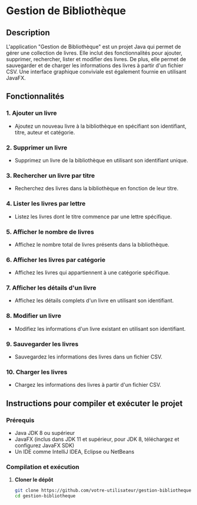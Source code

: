 # Gestion de Bibliothèque

## Description
L'application "Gestion de Bibliothèque" est un projet Java qui permet de gérer une collection de livres. Elle inclut des fonctionnalités pour ajouter, supprimer, rechercher, lister et modifier des livres. De plus, elle permet de sauvegarder et de charger les informations des livres à partir d'un fichier CSV. Une interface graphique conviviale est également fournie en utilisant JavaFX.

## Fonctionnalités
### 1. Ajouter un livre
- Ajoutez un nouveau livre à la bibliothèque en spécifiant son identifiant, titre, auteur et catégorie.

### 2. Supprimer un livre
- Supprimez un livre de la bibliothèque en utilisant son identifiant unique.

### 3. Rechercher un livre par titre
- Recherchez des livres dans la bibliothèque en fonction de leur titre.

### 4. Lister les livres par lettre
- Listez les livres dont le titre commence par une lettre spécifique.

### 5. Afficher le nombre de livres
- Affichez le nombre total de livres présents dans la bibliothèque.

### 6. Afficher les livres par catégorie
- Affichez les livres qui appartiennent à une catégorie spécifique.

### 7. Afficher les détails d'un livre
- Affichez les détails complets d'un livre en utilisant son identifiant.

### 8. Modifier un livre
- Modifiez les informations d'un livre existant en utilisant son identifiant.

### 9. Sauvegarder les livres
- Sauvegardez les informations des livres dans un fichier CSV.

### 10. Charger les livres
- Chargez les informations des livres à partir d'un fichier CSV.

## Instructions pour compiler et exécuter le projet

### Prérequis
- Java JDK 8 ou supérieur
- JavaFX (inclus dans JDK 11 et supérieur, pour JDK 8, téléchargez et configurez JavaFX SDK)
- Un IDE comme IntelliJ IDEA, Eclipse ou NetBeans

### Compilation et exécution

1. **Cloner le dépôt**
   ```bash
   git clone https://github.com/votre-utilisateur/gestion-bibliotheque.git
   cd gestion-bibliotheque
